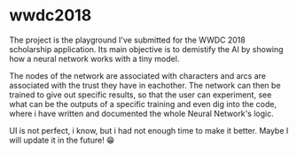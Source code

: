 # wwdc2018
The project is the playground I've submitted for the WWDC 2018 scholarship application.
Its main objective is to demistify the AI by showing how a neural network works with a tiny model.

The nodes of the network are associated with characters and arcs are associated with the trust they have in eachother. The network can then be trained to give out specific results, so that the user can experiment, see what can be the outputs of a specific training and even dig into the code, where i have written and documented the whole Neural Network's logic.



UI is not perfect, i know, but i had not enough time to make it better. Maybe I will update it in the future! 😁
